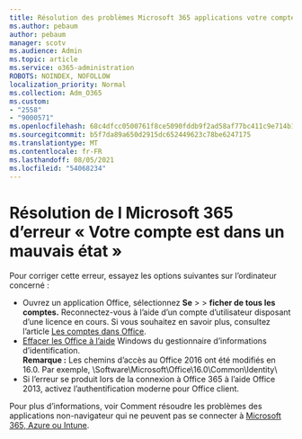 ```yaml
---
title: Résolution des problèmes Microsoft 365 applications votre compte est dans un message d’état d’erreur
ms.author: pebaum
author: pebaum
manager: scotv
ms.audience: Admin
ms.topic: article
ms.service: o365-administration
ROBOTS: NOINDEX, NOFOLLOW
localization_priority: Normal
ms.collection: Adm_O365
ms.custom:
- "2558"
- "9000571"
ms.openlocfilehash: 68c4dfcc0500761f8ce5090fddb9f2ad58af77bc411c9e714b14c383fef177de
ms.sourcegitcommit: b5f7da89a650d2915dc652449623c78be6247175
ms.translationtype: MT
ms.contentlocale: fr-FR
ms.lasthandoff: 08/05/2021
ms.locfileid: "54068234"
---
```

# <a name="fixing-the-microsoft-365-apps-your-account-is-in-a-bad-state-error"></a>Résolution de l Microsoft 365 d’erreur « Votre compte est dans un mauvais état »

Pour corriger cette erreur, essayez les options suivantes sur l’ordinateur concerné :

- Ouvrez un application Office, sélectionnez **Se**  >    >  **ficher de tous les comptes.** Reconnectez-vous à l’aide d’un compte d’utilisateur disposant d’une licence en cours. Si vous souhaitez en savoir plus, consultez l’article [Les comptes dans Office](https://support.office.com/article/accounts-in-office-628ea040-f265-49de-b986-be09c3ebf8a9).
- [Effacer les Office à l’aide](https://docs.microsoft.com/office/troubleshoot/error-messages/another-account-already-signed-in#step-3-clear-cached-credentials-on-the-computer) Windows du gestionnaire d’informations d’identification.<br>
  **Remarque :** Les chemins d’accès au Office 2016 ont été modifiés en 16.0. Par exemple, \Software\Microsoft\Office\16.0\Common\Identity\
- Si l’erreur se produit lors de la connexion à Office 365 à [](https://docs.microsoft.com/microsoft-365/admin/security-and-compliance/enable-modern-authentication) l’aide Office 2013, activez l’authentification moderne pour Office client.

Pour plus d’informations, voir Comment résoudre les problèmes des applications non-navigateur qui ne peuvent pas se connecter à [Microsoft 365, Azure ou Intune](https://support.office.com/article/how-to-troubleshoot-non-browser-apps-that-can-t-sign-in-to-office-365-azure-or-intune-3ba1b268-66f6-462c-b0e5-070f5c2603c1).

